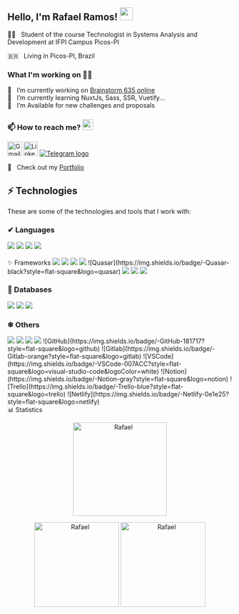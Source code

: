 ## Hello, I'm Rafael Ramos! <img src="https://github.com/TheDudeThatCode/TheDudeThatCode/blob/master/Assets/Hi.gif" width="29px">

🧑‍🏫  &nbsp; Student of the course Technologist in Systems Analysis and Development at IFPI Campus Picos-PI<br>

🇧🇷  &nbsp; Living in Picos-PI, Brazil

### What I'm working on 👨‍💻
🔭  &nbsp; I’m currently working on [Brainstorm 635 online](https://app-brainstorming.web.app/) <br>
💬  &nbsp; I’m currently learning NuxtJs, Sass, SSR, Vuetify... <br>
🌱  &nbsp; I’m Available for new challenges and proposals <br>

### 📫 How to reach me? <img src="https://github.com/TheDudeThatCode/TheDudeThatCode/blob/master/Assets/Earth.gif" width="24px">
[<img src="https://github.com/TheDudeThatCode/TheDudeThatCode/blob/master/Assets/Gmail.svg" alt="Gmail logo" height="32">](mailto:rafaelramos64@protonmail.com)
[<img src="https://github.com/TheDudeThatCode/TheDudeThatCode/blob/master/Assets/Linkedin.svg" alt="Linkedin Logo" width="32">](https://www.linkedin.com/in/rafael-ramos64/) 
[<img src="https://img.icons8.com/color/35/000000/telegram-app--v5.png" alt="Telegram logo" >](https://t.me/RamosMaster)

🚀 &nbsp; Check out my [Portfolio](https://rafaelramos64.github.io/) <br>


## ⚡ Technologies

These are some of the technologies and tools that I work with:

### ✔ Languages
<div> 
 <img src="https://img.icons8.com/color/48/000000/html-5--v1.png" />
 <img src="https://img.icons8.com/color/48/000000/css3.png"/>
 <img src="https://img.icons8.com/color/48/000000/javascript--v1.png" />
 <img src="https://img.icons8.com/color/48/000000/python--v1.png" />
</div><br/

### ✨ Frameworks
  <img src="https://img.icons8.com/external-tal-revivo-shadow-tal-revivo/24/000000/external-nuxt-js-a-free-and-open-source-web-application-framework-logo-shadow-tal-revivo.png"/>
  <img src="https://img.icons8.com/color/48/000000/vue-js.png" />
  <img src="https://img.icons8.com/windows/32/5cbbf6/vuetify.png" />
  <img src="https://img.icons8.com/color/48/000000/bootstrap.png" />
 ![Quasar](https://img.shields.io/badge/-Quasar-black?style=flat-square&logo=quasar)
 <img src="https://img.icons8.com/fluency/48/000000/node-js.png" />
 <img src="https://img.icons8.com/color/48/000000/express.png" />
 <img src="https://img.icons8.com/color/48/000000/sass.png" />

### 🎲 Databases
<div>
<img src="https://img.icons8.com/fluency/48/000000/mysql-logo.png"/>
 <img src="https://img.icons8.com/external-tal-revivo-shadow-tal-revivo/24/000000/external-mongodb-a-cross-platform-document-oriented-database-program-logo-shadow-tal-revivo.png" />
 <img src="https://img.icons8.com/color/48/000000/firebase.png" />
</div>

### ❄ Others
<div>
 <img src="https://img.icons8.com/color/48/000000/git.png" />
 <img src="https://img.icons8.com/color/48/000000/npm.png" />
 <img src="https://img.icons8.com/color/48/000000/linux--v1.png" />
 <img src="https://img.icons8.com/color/48/000000/windows-10.png" />
 ![GitHub](https://img.shields.io/badge/-GitHub-181717?style=flat-square&logo=github)
 ![Gitlab](https://img.shields.io/badge/-Gitlab-orange?style=flat-square&logo=gitlab)
 ![VSCode](https://img.shields.io/badge/-VSCode-007ACC?style=flat-square&logo=visual-studio-code&logoColor=white)
 ![Notion](https://img.shields.io/badge/-Notion-gray?style=flat-square&logo=notion)
 ![Trello](https://img.shields.io/badge/-Trello-blue?style=flat-square&logo=trello)
 ![Netlify](https://img.shields.io/badge/-Netlify-0e1e25?style=flat-square&logo=netlify)
</div



<h2 align="left">📊 Statistics</h2><br/>
<div>
  <p align="center"><img height="210rem" src="https://github-readme-streak-stats.herokuapp.com?user=rafaelramos64&theme=synthwave&date_format=M%20j%5B%2C%20Y%5D" alt="Rafael" />   </p>
  <p align="center">
    <img height="190em" src="https://github-readme-stats.vercel.app/api?username=rafaelramos64&show_icons=true&text_color=E5289E&title_color=9645F4&bg_color=181925&icon_color=9645F4" alt="Rafael" />
    <img height="190em" src="https://github-readme-stats.vercel.app/api/top-langs/?username=rafaelramos64&&langs_count=8&layout=compact&text_color=E5289E&title_color=9645F4&bg_color=181925&icon_color=E5289E" alt="Rafael" />
  </p>
</div>
